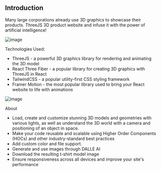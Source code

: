 ## Introduction
Many large corporations already use 3D graphics to showcase their products. ThreeJS 3D product website and infuse it with the power of artificial intelligence! 

![image](https://github.com/Abhishek058/Personalize-Tshirt/assets/101443776/0aae4165-5c3f-42eb-92b4-fa3b6be3ffa9)


 
Technologies Used:
- ThreeJS - a powerful 3D graphics library for rendering and animating the 3D model
- React Three Fiber - a popular library for creating 3D graphics with ThreeJS in React
- TailwindCSS - a popular utility-first CSS styling framework
- Framer Motion - the most popular library used to bring your React website to life with animations

![image](https://github.com/Abhishek058/Personalize-Tshirt/assets/101443776/9266df85-2adf-4e91-b511-19bd931baad2)

  About
- Load, create and customize stunning 3D models and geometries with various lights, as well as understand the 3D world with a camera and positioning of an object in space.
- Make your code reusable and scalable using Higher Order Components (HOCs) and other industry-standard best practices
- Add custom color and file support.
- Generate and use images through DALLE AI
- Download the resulting t-shirt model image
- Ensure responsiveness across all devices and improve your site's performance
